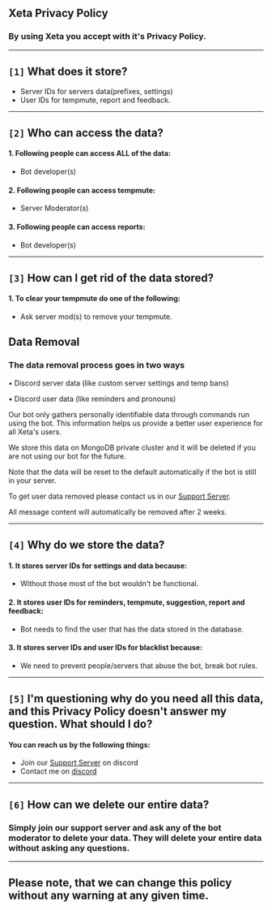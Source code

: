 
## **Xeta Privacy Policy**
### By using Xeta you accept with it's Privacy Policy.

***


## `[1]` What does it store?

 - Server IDs for servers data(prefixes, settings)
 - User IDs for tempmute, report and feedback.

***

## `[2]` Who can access the data?

 #### 1. Following people can access ALL of the data:
 -  Bot developer(s)

#### 2. Following people can access tempmute:
- Server Moderator(s)

#### 3. Following people can access reports:
- Bot developer(s)

***

## `[3]` How can I get rid of the data stored? 

#### 1. To clear your tempmute do one of the following:
- Ask server mod(s) to remove your tempmute.

## Data Removal

### The data removal process goes in two ways

• Discord server data (like custom server settings and temp bans)

• Discord user data (like reminders and pronouns)

Our bot only gathers personally identifiable data through commands run using the bot. This information helps us provide a better user experience for all Xeta's users.

We store this data on MongoDB private cluster and it will be deleted if you are not using our bot for the future.

Note that the data will be reset to the default automatically if the bot is still in your server.

To get user data removed please contact us in our [Support Server](https://discord.gg/HVCrytuysw).

All message content will automatically be removed after 2 weeks.

***

## `[4]` Why do we store the data?

#### 1. It stores server IDs for settings and data because:
- Without those most of the bot wouldn't be functional.

#### 2. It stores user IDs for reminders, tempmute, suggestion, report and feedback:
- Bot needs to find the user that has the data stored in the database.

#### 3. It stores server IDs and user IDs for blacklist because:
- We need to prevent people/servers that abuse the bot, break bot rules.

***

## `[5]` I'm questioning why do you need all this data, and this Privacy Policy doesn't answer my question. What should I do?

#### You can reach us by the following things:
- Join our [Support Server](https://discord.gg/HVCrytuysw) on discord
- Contact me on [discord](https://discord.gg/HVCrytuysw)

***
## `[6]` How can we delete our entire data?

### Simply join our support server and ask any of the bot moderator to delete your data. They will delete your entire data without asking any questions.
***

## Please note, that we can change this policy without any warning at any given time.
 
